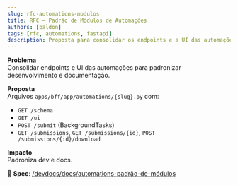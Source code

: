 ```yaml
---
slug: rfc-automations-modulos
title: RFC — Padrão de Módulos de Automações
authors: [baldon]
tags: [rfc, automations, fastapi]
description: Proposta para consolidar os endpoints e a UI das automações no BFF.
---
```


**Problema**  
Consolidar endpoints e UI das automações para padronizar desenvolvimento e documentação.

<!-- truncate -->

**Proposta**  
Arquivos `apps/bff/app/automations/{slug}.py` com:
- `GET /schema`
- `GET /ui`
- `POST /submit` (BackgroundTasks)
- `GET /submissions`, `GET /submissions/{id}`, `POST /submissions/{id}/download`

**Impacto**  
Padroniza dev e docs.

🔗 **Spec**: [/devdocs/docs/automations-padrão-de-módulos](/devdocs/docs/automations-padrão-de-módulos)
